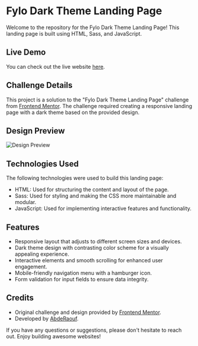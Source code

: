 # Fylo Dark Theme Landing Page

Welcome to the repository for the Fylo Dark Theme Landing Page! This landing page is built using HTML, Sass, and JavaScript.

## Live Demo

You can check out the live website [here](https://abdraoufx.github.io/frontEndMentor_Challenges/junior/fylo_dark_theme_landing_page).

## Challenge Details

This project is a solution to the "Fylo Dark Theme Landing Page" challenge from [Frontend Mentor](https://www.frontendmentor.io). The challenge required creating a responsive landing page with a dark theme based on the provided design.

## Design Preview

![Design Preview](https://res.cloudinary.com/dz209s6jk/image/upload/q_auto:good,w_900/Challenges/r2ntg9yanvjruk8rbdxn.jpg "Design Preview")

## Technologies Used

The following technologies were used to build this landing page:

- HTML: Used for structuring the content and layout of the page.
- Sass: Used for styling and making the CSS more maintainable and modular.
- JavaScript: Used for implementing interactive features and functionality.

## Features

- Responsive layout that adjusts to different screen sizes and devices.
- Dark theme design with contrasting color scheme for a visually appealing experience.
- Interactive elements and smooth scrolling for enhanced user engagement.
- Mobile-friendly navigation menu with a hamburger icon.
- Form validation for input fields to ensure data integrity.

## Credits

- Original challenge and design provided by [Frontend Mentor](https://www.frontendmentor.io).
- Developed by [AbdeRaouf](https://github.com/abdraoufx).

If you have any questions or suggestions, please don't hesitate to reach out. Enjoy building awesome websites!
